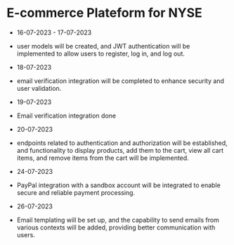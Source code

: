 # E-commerce Plateform for NYSE
- 16-07-2023 - 17-07-2023
- user models will be created, and JWT authentication will be implemented to allow users to register, log in, and log out.
- 18-07-2023 
-  email verification integration will be completed to enhance security and user validation.
 
- 19-07-2023 
- Email verification integration done 
 
- 20-07-2023 
- endpoints related to authentication and authorization will be established, and functionality to display products, add them to the cart, view all cart items, and remove items from the cart will be implemented.
 
- 24-07-2023 
- PayPal integration with a sandbox account will be integrated to enable secure and reliable payment processing.

- 26-07-2023 
- Email templating will be set up, and the capability to send emails from various contexts will be added, providing better communication with users.
